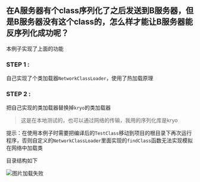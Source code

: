 ## 在A服务器有个class序列化了之后发送到B服务器，但是B服务器没有这个class的，怎么样才能让B服务器能反序列化成功呢？

本例子实现了上面的功能

### STEP 1 : 

自己实现了个类加载器`NetworkClassLoader`，使用了热加载原理

### STEP 2 :

把自己实现的类加载器替换掉`kryo`的类加载器

> 这是在本地测试的，也可以通过网络的传输，我用的序列化库是kryo

提示：在使用本例子时需要把编译后的`TestClass`移动到项目的根目录下再次运行程序，否则自定义的`NetworkClassLoader`里面实现的`findClass`函数无法实现模拟在网络中加载类

目录结构如下

![图片加载失败](https://github.com/tk1949/networkclass/root.jpg)